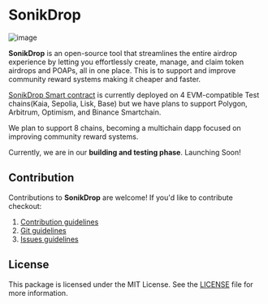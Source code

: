 # SonikDrop

![image](https://github.com/user-attachments/assets/dcee8545-cf6a-40aa-87dd-e972142e996e)

**SonikDrop** is an open-source tool that streamlines the entire airdrop experience by letting you effortlessly create, manage, and claim token airdrops and POAPs, all in one place. This is to support and improve community reward systems making it cheaper and faster.

[SonikDrop Smart contract](https://github.com/youngancient/SonikFoundry) is currently deployed on 4 EVM-compatible Test chains(Kaia, Sepolia, Lisk, Base) but we have plans to support Polygon, Arbitrum, Optimism, and Binance Smartchain.

We plan to support 8 chains, becoming a multichain dapp focused on improving community reward systems.

Currently, we are in our **building and testing phase**.
Launching Soon!

## Contribution

Contributions to **SonikDrop** are welcome! If you'd like to contribute checkout:

1. [Contribution guidelines](https://github.com/youngancient/SonikDropApp/blob/main/CONTRIBUTION_GUIDELINES.md)  
2. [Git guidelines](https://github.com/youngancient/SonikDropApp/blob/main/GIT_GUIDELINES.md)  
3. [Issues guidelines](https://github.com/youngancient/SonikDropApp/blob/main/ISSUES_GUIDELINES.md)  

## License

This package is licensed under the MIT License. See the [LICENSE](./LICENSE.md) file for more information.

